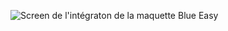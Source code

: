 ![Screen de l'intégraton de la maquette Blue Easy](https://louism.promo-42.codeur.online/portfolio/projects/blue-easy.png)
